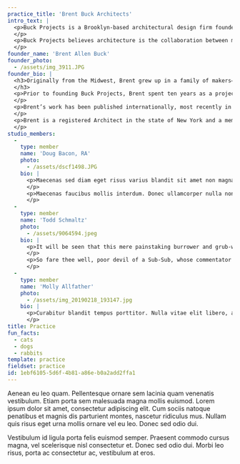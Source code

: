 ```yaml
---
practice_title: 'Brent Buck Architects'
intro_text: |
  <p>Buck Projects is a Brooklyn-based architectural design firm founded by Brent Allen Buck in 2015. Current work includes renovations to townhouses and apartments in Brooklyn and Manhattan.
  </p>
  <p>Buck Projects believes architecture is the collaboration between many to create simple, timeless solutions. We are committed to process—we begin by listening and prefer to start by hand. Each project requires a unique, responsible design that we ensure is carried out effectively and efficiently. We pay attention to detail, scale, context, use, and materials.
  </p>
founder_name: 'Brent Allen Buck'
founder_photo:
  - /assets/img_3911.JPG
founder_bio: |
  <h3>Originally from the Midwest, Brent grew up in a family of makers—masons, carpenters, tinkerers. From a young age he developed a deep respect for people who work with their hands. He received a Bachelor of Architecture degree from Carnegie Mellon in 2003 and a Master of Architecture degree from Yale University in 2005. He was awarded the John Stewardson Fellowship from the University of Pennsylvania and the Drawing Prize from Yale University.
  </h3>
  <p>Prior to founding Buck Projects, Brent spent ten years as a project architect with the renowned firm of Tod Williams Billie Tsien Architects.
  </p>
  <p>Brent’s work has been published internationally, most recently in Architectural Record and in Architects’ Sketchbooks, published by Thames and Hudson. Brent has instructed the Carnegie Mellon Architecture summer studio in Kyoto, Japan and has been a critic at Yale University, Carnegie Mellon University, The Pratt Institute, and New York Institute for Technology. An avid collector of modern furniture, he has (to his knowledge) the world’s only complete collection of Jens Quistgaard-designed, teak pepper mills.
  </p>
  <p>Brent is a registered Architect in the state of New York and a member of the American Institute of Architects.
  </p>
studio_members:
  -
    type: member
    name: 'Doug Bacon, RA'
    photo:
      - /assets/dscf1498.JPG
    bio: |
      <p>Maecenas sed diam eget risus varius blandit sit amet non magna. Cum sociis natoque penatibus et magnis dis parturient montes, nascetur ridiculus mus. Donec ullamcorper nulla non metus auctor fringilla. Morbi leo risus, porta ac consectetur ac, vestibulum at eros. Aenean lacinia bibendum nulla sed consectetur. Curabitur blandit tempus porttitor. Maecenas faucibus mollis interdum.
      </p>
      <p>Maecenas faucibus mollis interdum. Donec ullamcorper nulla non metus auctor fringilla. Praesent commodo cursus magna, vel scelerisque nisl consectetur et. Lorem ipsum dolor sit amet, consectetur adipiscing elit. Lorem ipsum dolor sit amet, consectetur adipiscing elit. Nullam id dolor id nibh ultricies vehicula ut id elit. Integer posuere erat a ante venenatis dapibus posuere velit aliquet.
      </p>
  -
    type: member
    name: 'Todd Schmaltz'
    photo:
      - /assets/9064594.jpeg
    bio: |
      <p>It will be seen that this mere painstaking burrower and grub-worm of a poor devil of a Sub-Sub appears to have gone through the long Vaticans and street-stalls of the earth, picking up whatever random allusions to whales he could anyways find in any book whatsoever, sacred or profane. Therefore you must not, in every case at least, take the higgledy-piggledy whale statements, however authentic, in these extracts, for veritable gospel cetology. Far from it. As touching the ancient authors generally, as well as the poets here appearing, these extracts are solely valuable or entertaining, as affording a glancing bird’s eye view of what has been promiscuously said, thought, fancied, and sung of Leviathan, by many nations and generations, including our own.
      </p>
      <p>So fare thee well, poor devil of a Sub-Sub, whose commentator I am. Thou belongest to that hopeless, sallow tribe which no wine of this world will ever warm; and for whom even Pale Sherry would be too rosy-strong; but with whom one sometimes loves to sit, and feel poor-devilish, too; and grow convivial upon tears; and say to them bluntly, with full eyes and empty glasses, and in not altogether unpleasant sadness—Give it up, Sub-Subs! For by how much the more pains ye take to please the world, by so much the more shall ye for ever go thankless! Would that I could clear out Hampton Court and the Tuileries for ye! But gulp down your tears and hie aloft to the royal-mast with your hearts; for your friends who have gone before are clearing out the seven-storied heavens, and making refugees of long-pampered Gabriel, Michael, and Raphael, against your coming. Here ye strike but splintered hearts together—there, ye shall strike unsplinterable glasses!
      </p>
  -
    type: member
    name: 'Molly Allfather'
    photo:
      - /assets/img_20190218_193147.jpg
    bio: |
      <p>Curabitur blandit tempus porttitor. Nulla vitae elit libero, a pharetra augue. Nulla vitae elit libero, a pharetra augue. Aenean lacinia bibendum nulla sed consectetur.
      </p>
title: Practice
fun_facts:
  - cats
  - dogs
  - rabbits
template: practice
fieldset: practice
id: 1ebf6105-5d6f-4b81-a86e-b0a2add2ffa1
---
```

Aenean eu leo quam. Pellentesque ornare sem lacinia quam venenatis vestibulum. Etiam porta sem malesuada magna mollis euismod. Lorem ipsum dolor sit amet, consectetur adipiscing elit. Cum sociis natoque penatibus et magnis dis parturient montes, nascetur ridiculus mus. Nullam quis risus eget urna mollis ornare vel eu leo. Donec sed odio dui.

Vestibulum id ligula porta felis euismod semper. Praesent commodo cursus magna, vel scelerisque nisl consectetur et. Donec sed odio dui. Morbi leo risus, porta ac consectetur ac, vestibulum at eros.